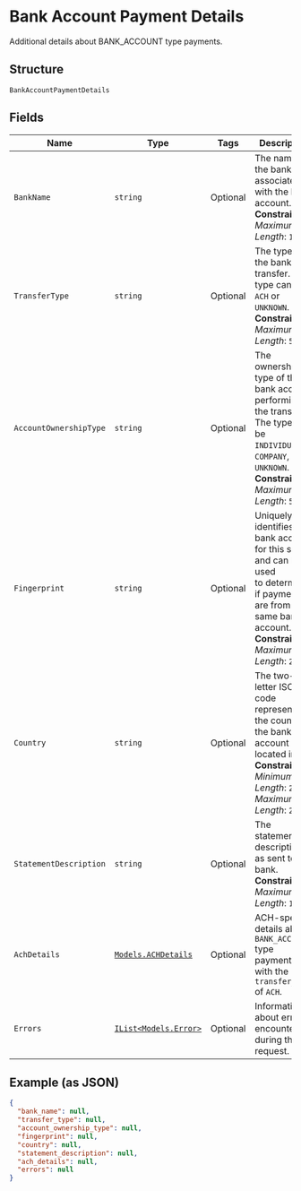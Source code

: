 
# Bank Account Payment Details

Additional details about BANK_ACCOUNT type payments.

## Structure

`BankAccountPaymentDetails`

## Fields

| Name | Type | Tags | Description |
|  --- | --- | --- | --- |
| `BankName` | `string` | Optional | The name of the bank associated with the bank account.<br>**Constraints**: *Maximum Length*: `100` |
| `TransferType` | `string` | Optional | The type of the bank transfer. The type can be `ACH` or `UNKNOWN`.<br>**Constraints**: *Maximum Length*: `50` |
| `AccountOwnershipType` | `string` | Optional | The ownership type of the bank account performing the transfer.<br>The type can be `INDIVIDUAL`, `COMPANY`, or `UNKNOWN`.<br>**Constraints**: *Maximum Length*: `50` |
| `Fingerprint` | `string` | Optional | Uniquely identifies the bank account for this seller and can be used<br>to determine if payments are from the same bank account.<br>**Constraints**: *Maximum Length*: `255` |
| `Country` | `string` | Optional | The two-letter ISO code representing the country the bank account is located in.<br>**Constraints**: *Minimum Length*: `2`, *Maximum Length*: `2` |
| `StatementDescription` | `string` | Optional | The statement description as sent to the bank.<br>**Constraints**: *Maximum Length*: `1000` |
| `AchDetails` | [`Models.ACHDetails`](../../doc/models/ach-details.md) | Optional | ACH-specific details about `BANK_ACCOUNT` type payments with the `transfer_type` of `ACH`. |
| `Errors` | [`IList<Models.Error>`](../../doc/models/error.md) | Optional | Information about errors encountered during the request. |

## Example (as JSON)

```json
{
  "bank_name": null,
  "transfer_type": null,
  "account_ownership_type": null,
  "fingerprint": null,
  "country": null,
  "statement_description": null,
  "ach_details": null,
  "errors": null
}
```

